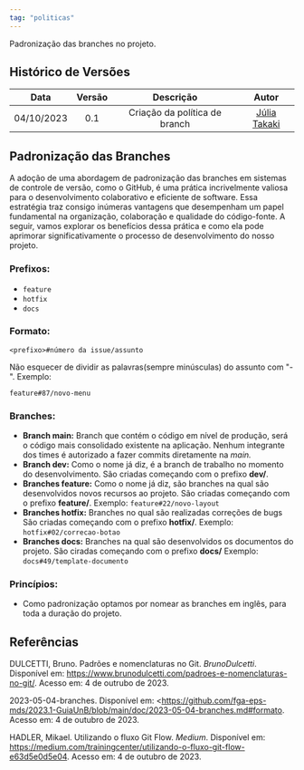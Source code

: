 ```yaml
---
tag: "politicas"
---
```

Padronização das branches no projeto. 

## Histórico de Versões


| Data       | Versão | Descrição                                 | Autor             |
| :--------: | :----: | :----------:                              | :---------------: |
| 04/10/2023 |  0.1   | Criação da política de branch             | [Júlia Takaki](https://github.com/juliatakaki)



## Padronização das Branches
A adoção de uma abordagem de padronização das branches em sistemas de controle de versão, como o GitHub, é uma prática incrivelmente valiosa para o desenvolvimento colaborativo e eficiente de software. Essa estratégia traz consigo inúmeras vantagens que desempenham um papel fundamental na organização, colaboração e qualidade do código-fonte. A seguir, vamos explorar os benefícios dessa prática e como ela pode aprimorar significativamente o processo de desenvolvimento do nosso projeto.

### Prefixos:
- ```feature```
- ```hotfix```
- ```docs```

### Formato:
```
<prefixo>#número da issue/assunto
```

Não esquecer de dividir as palavras(sempre minúsculas) do assunto com "-".
Exemplo: 
```
feature#87/novo-menu
```

### Branches:

- **Branch main:** Branch que contém o código em nível de produção, será o código mais consolidado existente na aplicação. Nenhum integrante dos times é autorizado a fazer commits diretamente na *main.*
- **Branch dev:** Como o nome já diz, é a branch de trabalho no momento do desenvolvimento. São criadas começando com o prefixo **dev/**.
- **Branches feature:** Como o nome já diz, são branches na qual são desenvolvidos novos recursos ao projeto. São criadas começando com o prefixo **feature/**.
Exemplo: ```feature#22/novo-layout```
- **Branches hotfix:** Branches no qual são realizadas correções de bugs São criadas começando com o prefixo **hotfix/**.
Exemplo: ```hotfix#02/correcao-botao```
- **Branches docs:** Branches na qual são desenvolvidos os documentos do projeto. São ciradas começando com o prefixo **docs/**
Exemplo: ```docs#49/template-documento```

### Princípios:
- Como padronização optamos por nomear as branches em inglês, para toda a duração do projeto.

## Referências

DULCETTI, Bruno. Padrões e nomenclaturas no Git. *BrunoDulcetti*. Disponível em: <https://www.brunodulcetti.com/padroes-e-nomenclaturas-no-git/>. Acesso em: 4 de outrubo de 2023.

2023-05-04-branches. Disponível em: <https://github.com/fga-eps-mds/2023.1-GuiaUnB/blob/main/doc/2023-05-04-branches.md#formato. Acesso em: 4 de outubro de 2023.

HADLER, Mikael. Utilizando o fluxo Git Flow. *Medium*. Disponível em: <https://medium.com/trainingcenter/utilizando-o-fluxo-git-flow-e63d5e0d5e04>. Acesso em: 4 de outubro de 2023.
